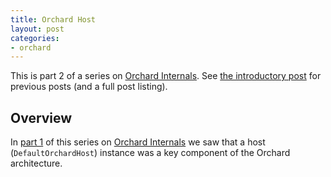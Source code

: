 ```yaml
---
title: Orchard Host
layout: post
categories:
- orchard
---
```


This is part 2 of a series on [Orchard Internals][]. See [the introductory post][Orchard Internals] for previous posts (and a full post listing).

## Overview

In [part 1][Orchard Startup] of this series on [Orchard Internals][] we saw that a host (`DefaultOrchardHost`) instance was a key component of the Orchard architecture.

[Orchard Startup]: /orchard/2011/09/01/orchard-host.html
[Orchard Internals]: /orchard/2011/08/26/orchard-internals-series.html
